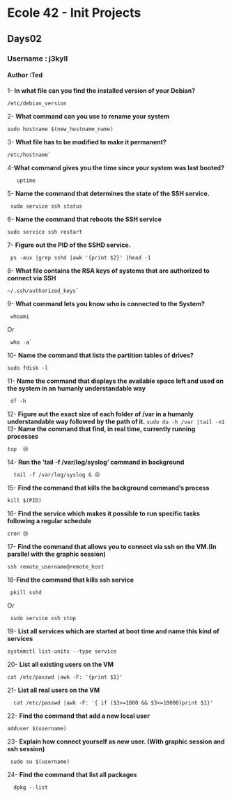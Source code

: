  # Ecole 42 - Init Projects
 ## Days02
 ### Username : j3kyll
 #### Author :Ted
 							
 
 							 
 1-
 **In what file can you find the installed version of your Debian?**
 
    /etc/debian_version
 
 2-
 **What command can you use to rename your system**
 
    sudo hostname $(new_hostname_name) 
 
 3-
 **What file has to be modified to make it permanent?**
 
    /etc/hostname`
  
 4-**What command gives you the time since your system was last booted?**
 
       uptime 
 5-
 **Name the command that determines the state of the SSH service.**
 
     sudo service ssh status
 6-
 **Name the command that reboots the SSH service**
 
    sudo service ssh restart 
 7-
 **Figure out the PID of the SSHD service.**
 
     ps -aux |grep sshd |awk '{print $2}' |head -1
     
 8-
 **What file contains the RSA keys of systems that are authorized to connect via SSH**
 
    ~/.ssh/authorized_keys` 
 9-
 **What command lets you know who is connected to the System?**
 
     whoami
     
 Or
       
     who -a` 
 10-
 **Name the command that lists the partition tables of drives?**
 
    sudo fdisk -l
  
 11-
 **Name the command that displays the available space left and used on the system in an humanly understandable way**
 
     df -h
 
 12-
 **Figure out the exact size of each folder of /var in a humanly understandable way followed by the path of it.**
  `sudo du -h /var |tail -n1 ` 
 13-
 **Name the command that find, in real time, currently running processes**
 
    top  😢
   
 14-
 **Run the ‘tail -f /var/log/syslog‘ command in background**
 
      tail -f /var/log/syslog & 😢
  
 15-
 **Find the command that kills the background command’s process**
 
    kill $(PID)
  
 16-
 **Find the service which makes it possible to run specific tasks following a regular schedule**
 
    cron 😢
  
 17-
 **Find the command that allows you to connect via ssh on the VM.(In parallel with
the graphic session)**

    ssh remote_username@remote_host
    
 18-**Find the command that kills ssh service**
 
 
     pkill sshd 
    
  Or  
    
     sudo service ssh stop
 19-
 **List all services which are started at boot time and name this kind of services**
 
    systemctl list-units --type service
  
 20-
 **List all existing users on the VM**
 
    cat /etc/passwd |awk -F: '{print $1}'
    
 21-
 **List all real users on the VM**
 
      cat /etc/passwd |awk -F: '{ if ($3>=1000 && $3<=10000)print $1}'
      
 22-
 **Find the command that add a new local user**
 
    adduser $(username)
    
 23-
 **Explain how connect yourself as new user. (With graphic session and ssh session)**
 
     sudo su $(username)
     
 24-
 **Find the command that list all packages**
 
      dpkg --list 
 
